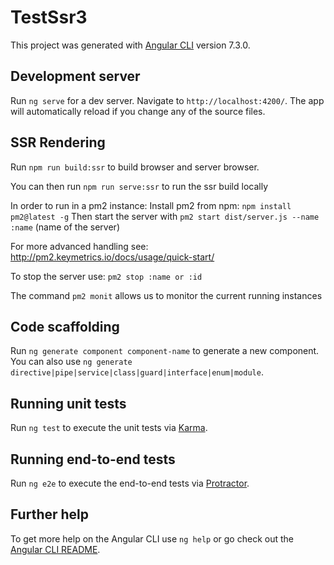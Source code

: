 # TestSsr3

This project was generated with [Angular CLI](https://github.com/angular/angular-cli) version 7.3.0.

## Development server

Run `ng serve` for a dev server. Navigate to `http://localhost:4200/`. The app will automatically reload if you change any of the source files.

## SSR Rendering
Run `npm run build:ssr` to build browser and server browser.

You can then run `npm run serve:ssr` to run the ssr build locally

In order to run in a pm2 instance:
Install pm2 from npm: `npm install pm2@latest -g`
Then start the server with `pm2 start dist/server.js --name :name` (name of the server)

For more advanced handling see: http://pm2.keymetrics.io/docs/usage/quick-start/

To stop the server use: 
`pm2 stop :name or :id`

The command `pm2 monit` allows us to monitor the current running instances


## Code scaffolding

Run `ng generate component component-name` to generate a new component. You can also use `ng generate directive|pipe|service|class|guard|interface|enum|module`.

## Running unit tests

Run `ng test` to execute the unit tests via [Karma](https://karma-runner.github.io).

## Running end-to-end tests

Run `ng e2e` to execute the end-to-end tests via [Protractor](http://www.protractortest.org/).

## Further help

To get more help on the Angular CLI use `ng help` or go check out the [Angular CLI README](https://github.com/angular/angular-cli/blob/master/README.md).
